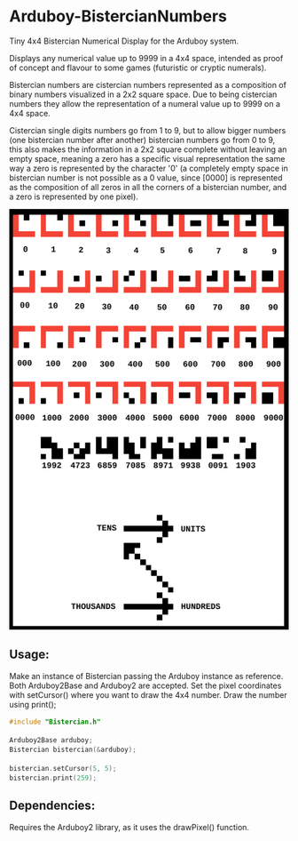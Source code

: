 # Arduboy-BistercianNumbers

Tiny 4x4 Bistercian Numerical Display for the Arduboy system.

Displays any numerical value up to 9999 in a 4x4 space, intended as proof of concept and flavour to some games (futuristic or cryptic numerals).

Bistercian numbers are cistercian numbers represented as a composition of binary numbers visualized in a 2x2 square space. Due to being cistercian numbers they allow the representation of a numeral value up to 9999 on a 4x4 space.

Cistercian single digits numbers go from 1 to 9, but to allow bigger numbers (one bistercian number after another) bistercian numbers go from 0 to 9, this also makes the information in a 2x2 square complete without leaving an empty space, meaning a zero has a specific visual representation the same way a zero is represented by the character '0' (a completely empty space in bistercian number is not possible as a 0 value, since [0000] is represented as the composition of all zeros in all the corners of a bistercian number, and a zero is represented by one pixel).

![Preview](https://github.com/franalvarez21/Arduboy-BistercianNumbers/blob/main/examples/numerical_chart.png?raw=true "Chart Example")

## Usage:

Make an instance of Bistercian passing the Arduboy instance as reference. Both Arduboy2Base and Arduboy2 are accepted.
Set the pixel coordinates with setCursor() where you want to draw the 4x4 number.
Draw the number using print();

```cpp  
#include "Bistercian.h"

Arduboy2Base arduboy;
Bistercian bistercian(&arduboy);

bistercian.setCursor(5, 5);
bistercian.print(259);
```

## Dependencies:

Requires the Arduboy2 library, as it uses the drawPixel() function.
